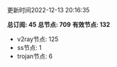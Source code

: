 更新时间2022-12-13 20:16:35

**总订阅: 45**
**总节点: 709**
**有效节点: 132**
- v2ray节点: 125
- ss节点: 1
- trojan节点: 6
